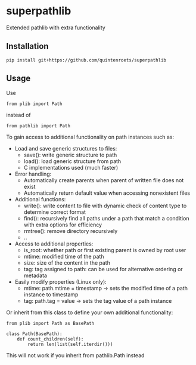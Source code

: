 # superpathlib
Extended pathlib with extra functionality

## Installation

```shell
pip install git+https://github.com/quintenroets/superpathlib
```

## Usage
Use 

```shell
from plib import Path
```
instead of

```shell
from pathlib import Path
```

To gain access to additional functionality on path instances such as:
* Load and save generic structures to files:
    * save(): write generic structure to path
    * load(): load generic structure from path
    * C implementations used (much faster)
* Error handling:
    * Automatically create parents when parent of written file does not exist
    * Automatically return default value when accessing nonexistent files
* Additional functions:
    * write(): write content to file with dynamic check of content type to determine correct format
    * find(): recursively find all paths under a path that match a condition with extra options for efficiency
    * rmtree(): remove directory recursively
    * ..
* Access to additional properties:
    * is_root: whether path or first existing parent is owned by root user
    * mtime: modified time of the path
    * size: size of the content in the path
    * tag: tag assigned to path: can be used for alternative ordering or metadata
* Easily modify properties (Linux only):
    * mtime: path.mtime = timestamp -> sets the modified time of a path instance to timestamp
    * tag: path.tag = value -> sets the tag value of a path instance

Or inherit from this class to define your own additional functionality:

```shell
from plib import Path as BasePath

class Path(BasePath):
    def count_children(self):
        return len(list(self.iterdir()))
```

This will not work if you inherit from pathlib.Path instead
